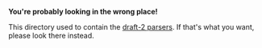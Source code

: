 **You're probably looking in the wrong place!**

This directory used to contain the [draft-2 parsers](https://github.com/openwdl/wdl/tree/master/versions/draft-2/parsers). If that's what you want, please look there instead.
